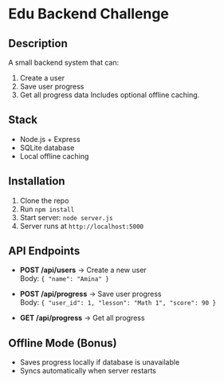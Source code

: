 # Edu Backend Challenge

## Description
A small backend system that can:
1. Create a user
2. Save user progress
3. Get all progress data
Includes optional offline caching.

## Stack
- Node.js + Express
- SQLite database
- Local offline caching

## Installation
1. Clone the repo
2. Run `npm install`
3. Start server: `node server.js`
4. Server runs at `http://localhost:5000`

## API Endpoints
- **POST /api/users** → Create a new user  
  Body: `{ "name": "Amina" }`

- **POST /api/progress** → Save user progress  
  Body: `{ "user_id": 1, "lesson": "Math 1", "score": 90 }`

- **GET /api/progress** → Get all progress

## Offline Mode (Bonus)
- Saves progress locally if database is unavailable
- Syncs automatically when server restarts
